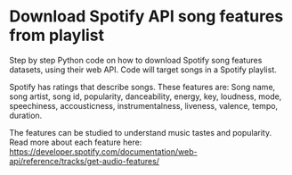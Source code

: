 # Download Spotify API song features from playlist

Step by step Python code on how to download Spotify song features datasets, using their web API. 
Code will target songs in a Spotify playlist.

Spotify has ratings that describe songs. 
These features are: Song name, song artist, song id, popularity, danceability, energy, key, 
loudness, mode, speechiness, accousticness, instrumentalness, liveness, valence, tempo, duration.

The features can be studied to understand music tastes and popularity. 
Read more about each feature here: https://developer.spotify.com/documentation/web-api/reference/tracks/get-audio-features/
